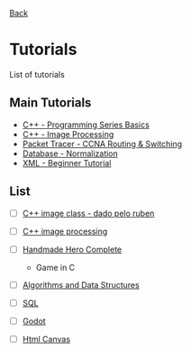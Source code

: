 [Back](../README.md)
# Tutorials

List of tutorials

## Main Tutorials

- [C++ - Programming Series Basics](https://www.youtube.com/playlist?list=PLl8_2-52cOALqtZDQdhLGshZcp0F4UIbu)  
- [C++ - Image Processing](https://www.youtube.com/playlist?list=PLG5M8QIx5lkzdGkdYQeeCK__As6sI2tOY)
- [Packet Tracer - CCNA Routing & Switching](https://www.youtube.com/playlist?list=PLxbwE86jKRgMQ4HTuaJ7yQgA2BoNwY9ct)
- [Database - Normalization](https://www.youtube.com/watch?v=GFQaEYEc8_8)
- [XML - Beginner Tutorial](https://www.youtube.com/playlist?list=PLhW3qG5bs-L9DloLUPwC3GdFimY5Ce_gS)

## List

- [ ] [C++ image class - dado pelo ruben](https://www.inf.pucrs.br/~pinho/CG-PPGCC/PraticaOpenGLImagens/ImageClass.html)
- [ ] [C++ image processing](https://www.youtube.com/watch?v=HGHbcRscFsg)  
- [ ] [Handmade Hero Complete](https://www.youtube.com/playlist?list=PLnuhp3Xd9PYTt6svyQPyRO_AAuMWGxPzU)  
  - Game in C
- [ ] [Algorithms and Data Structures](https://www.youtube.com/watch?v=8hly31xKli0&list=WL&index=82&t=10558s)
- [ ] [SQL](https://www.youtube.com/watch?v=xiUTqnI6xk8&list=WL&index=8)
- [ ] [Godot](https://www.youtube.com/playlist?list=PLhqJJNjsQ7KEcm-iYJ2a8UCRN62bTneKa)
- [ ] [Html Canvas](https://www.youtube.com/watch?v=vAJEHf92tV0&list=WL&index=17)


